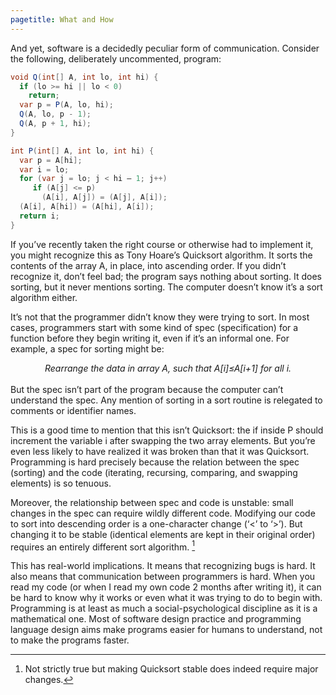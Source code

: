```yaml
---
pagetitle: What and How
---
```


And yet, software is a decidedly peculiar form of communication.  Consider the following, deliberately uncommented, program:
```c#
void Q(int[] A, int lo, int hi) { 
  if (lo >= hi || lo < 0) 
    return;    
  var p = P(A, lo, hi);       
  Q(A, lo, p - 1);
  Q(A, p + 1, hi);
}

int P(int[] A, int lo, int hi) { 
  var p = A[hi];
  var i = lo;
  for (var j = lo; j < hi – 1; j++) 
     if (A[j] <= p) 
       (A[i], A[j]) = (A[j], A[i]);
  (A[i], A[hi]) = (A[hi], A[i]);
  return i;
}
```
If you’ve recently taken the right course or otherwise had to implement it, you might recognize this as Tony Hoare’s Quicksort algorithm.  It sorts the contents of the array A, in place, into ascending order.  If you didn’t recognize it, don’t feel bad; the program says nothing about sorting.  It does sorting, but it never mentions sorting.  The computer doesn’t know it’s a sort algorithm either.

It’s not that the programmer didn’t know they were trying to sort.  In most cases, programmers start with some kind of spec (specification) for a function before they begin writing it, even if it’s an informal one.  For example, a spec for sorting might be:

<div style="text-align: center;">
<i>Rearrange the data in array A, such that A[i]≤A[i+1] for all i.</i>
</div>
<br>
But the spec isn’t part of the program because the computer can’t understand the spec.  Any mention of sorting in a sort routine is relegated to comments or identifier names.

This is a good time to mention that this isn’t Quicksort: the if inside P should increment the variable i after swapping the two array elements.  But you’re even less likely to have realized it was broken than that it was Quicksort.  Programming is hard precisely because the relation between the spec (sorting) and the code (iterating, recursing, comparing, and swapping elements) is so tenuous.

Moreover, the relationship between spec and code is unstable: small changes in the spec can require wildly different code.  Modifying our code to sort into descending order is a one-character change (‘<’ to ‘>’).  But changing it to be stable (identical elements are kept in their original order) requires an entirely different sort algorithm. [^1]

This has real-world implications.  It means that recognizing bugs is hard.  It also means that communication between programmers is hard.  When you read my code (or when I read my own code 2 months after writing it), it can be hard to know why it works or even what it was trying to do to begin with.  Programming is at least as much a social-psychological discipline as it is a mathematical one.  Most of software design practice and programming language design aims make programs easier for humans to understand, not to make the programs faster.

[^1]: Not strictly true but making Quicksort stable does indeed require major changes.
